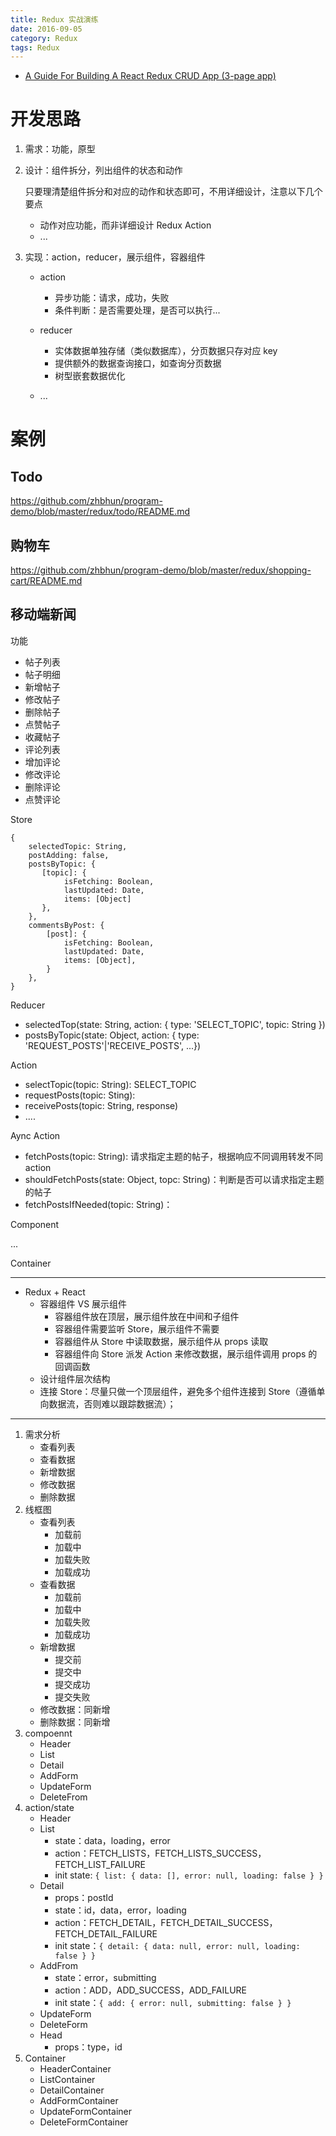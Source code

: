 ```yaml
---
title: Redux 实战演练
date: 2016-09-05
category: Redux
tags: Redux
---
```


- [A Guide For Building A React Redux CRUD App (3-page app)](https://medium.com/@rajaraodv/a-guide-for-building-a-react-redux-crud-app-7fe0b8943d0f#.g99gruhdz)

# 开发思路
1. 需求：功能，原型
2. 设计：组件拆分，列出组件的状态和动作

    只要理清楚组件拆分和对应的动作和状态即可，不用详细设计，注意以下几个要点

    - 动作对应功能，而非详细设计 Redux Action
    - ...

3. 实现：action，reducer，展示组件，容器组件

    - action

        - 异步功能：请求，成功，失败
        - 条件判断：是否需要处理，是否可以执行...

    - reducer

        - 实体数据单独存储（类似数据库），分页数据只存对应 key
        - 提供额外的数据查询接口，如查询分页数据
        - 树型嵌套数据优化

    - ...

# 案例
## Todo
https://github.com/zhbhun/program-demo/blob/master/redux/todo/README.md

## 购物车
https://github.com/zhbhun/program-demo/blob/master/redux/shopping-cart/README.md

## 移动端新闻
功能

- 帖子列表
- 帖子明细
- 新增帖子
- 修改帖子
- 删除帖子
- 点赞帖子
- 收藏帖子
- 评论列表
- 增加评论
- 修改评论
- 删除评论
- 点赞评论

Store

```
{
    selectedTopic: String,
    postAdding: false,
    postsByTopic: {
       [topic]: {
            isFetching: Boolean,
            lastUpdated: Date,
            items: [Object]
       },
    },
    commentsByPost: {
        [post]: {
            isFetching: Boolean,
            lastUpdated: Date,
            items: [Object],
        }
    },
}
```

Reducer

- selectedTop(state: String, action: { type: 'SELECT_TOPIC', topic: String })
- postsByTopic(state: Object, action: { type: 'REQUEST_POSTS'|'RECEIVE_POSTS', ...})

Action

- selectTopic(topic: String): SELECT_TOPIC
- requestPosts(topic: Sting): 
- receivePosts(topic: String, response)
- ....

Aync Action

- fetchPosts(topic: String): 请求指定主题的帖子，根据响应不同调用转发不同 action
- shouldFetchPosts(state: Object, topc: String)：判断是否可以请求指定主题的帖子
- fetchPostsIfNeeded(topic: String)：

Component

...

Container


---

- Redux + React
    - 容器组件 VS 展示组件
        - 容器组件放在顶层，展示组件放在中间和子组件
        - 容器组件需要监听 Store，展示组件不需要
        - 容器组件从 Store 中读取数据，展示组件从 props 读取
        - 容器组件向 Store 派发 Action 来修改数据，展示组件调用 props 的回调函数
    - 设计组件层次结构
    - 连接 Store：尽量只做一个顶层组件，避免多个组件连接到 Store（遵循单向数据流，否则难以跟踪数据流）；

---

1. 需求分析
    - 查看列表
    - 查看数据
    - 新增数据
    - 修改数据
    - 删除数据
2. 线框图
    - 查看列表
        - 加载前
        - 加载中
        - 加载失败
        - 加载成功
    - 查看数据
        - 加载前
        - 加载中
        - 加载失败
        - 加载成功
    - 新增数据
        - 提交前
        - 提交中
        - 提交成功
        - 提交失败
    - 修改数据：同新增
    - 删除数据：同新增
3. compoennt
    - Header
    - List
    - Detail
    - AddForm
    - UpdateForm
    - DeleteFrom
4. action/state
    - Header
    - List
        - state：data，loading，error
        - action：FETCH_LISTS，FETCH_LISTS_SUCCESS，FETCH_LIST_FAILURE
        - init state: `{ list: { data: [], error: null, loading: false } }`
    - Detail
        - props：postId
        - state：id，data，error，loading
        - action：FETCH_DETAIL，FETCH_DETAIL_SUCCESS，FETCH_DETAIL_FAILURE
        - init state：`{ detail: { data: null, error: null, loading: false } }`
    - AddFrom
        - state：error，submitting
        - action：ADD，ADD_SUCCESS，ADD_FAILURE
        - init state：`{ add: { error: null, submitting: false } }`
    - UpdateForm
    - DeleteForm
    - Head
        - props：type，id
5. Container
    - HeaderContainer
    - ListContainer
    - DetailContainer
    - AddFormContainer
    - UpdateFormContainer
    - DeleteFormContainer
    
